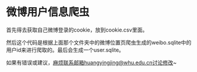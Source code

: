 # 微博用户信息爬虫

首先得去获取自己微博登录的cookie，放到cookie.csv里面。

然后这个代码是根据上面那个文件夹中的微博位置页爬虫生成的weibo.sqlite中的用户id来进行爬取的。最后会生成一个user.sqlite。



如果有错误或建议，麻烦联系邮箱huangyingjing@whu.edu.cn讨论修改~